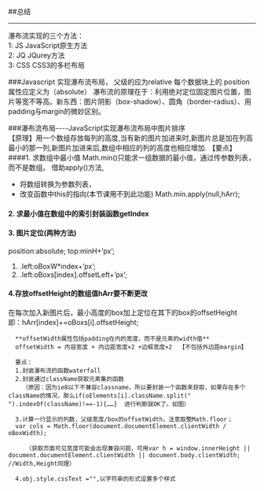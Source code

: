 ##总结
***
瀑布流实现的三个方法：<br>
1: JS JavaScript原生方法<br>
2: JQ JQurey方法<br>
3: CSS CSS3的多栏布局<br>

###Javascript 实现瀑布流布局，
父级的应为relative
每个数据块上的 position 属性应定义为（absolute）
瀑布流的原理在于：利用绝对定位固定图片位置，图片等宽不等高。新东西：图片阴影（box-shadow）、圆角（border-radius）、用padding与margin的微妙区别。

###瀑布流布局----JavaScript实现瀑布流布局中图片排序<br>
   【原理】用一个数组存放每列的高度,当有新的图片加进来时,新图片总是加在列高最小的那一列,新图片加进来后,数组中相应的列的高度也相应增加.
   【要点】
   ####1. 求数组中最小值
   Math.min()只能求一组数据的最小值，通过传参数列表，而不是数组。
   借助apply()方法,
  *  将数组转换为参数列表，
  *  改变函数中this的指向(本节课用不到此功能)
   Math.min.apply(null,hArr);
 ####  2. 求最小值在数组中的索引封装函数getIndex
 ####  3. 图片定位(两种方法)
  position:absolute;
  top:minH+’px’;
   1) .left:oBoxW*index+’px’;
   2) .left:oBoxs[index].offsetLeft+’px’;
   #### 4.存放offsetHeight的数组值hArr要不断更改
   在每次加入新图片后，最小高度的box加上定位在其下的box的offsetHeight <br>即：hArr[index]+=oBoxs[i].offsetHeight;

      **offsetWidth属性包括padding在内的宽度，而不是元素的width值**
      offsetWidth = 内容宽度 + 内边距宽度×2 +边框宽度×2  【不包括外边距margin】

      要点：
      1.封装瀑布流的函数waterfall
      2.封装通过className获取元素集的函数
        （原因：因为ie8以下不兼容classname，所以要封装一个函数来获取，如果存在多个className的情况，那么if(oElements[i].className.split(" ").indexOf(className)!==-1){……}  进行判断就OK了。如图）

      3.计算一行显示的列数，父级宽度/box的offsetWidth，注意取整Math.floor；
      var cols = Math.floor(document.documentElement.clientWidth / oBoxWidth);

         （获取页面可见宽度可能会出现兼容问题，可用var h = window.innerHeight || document.documentElement.clientWidth || document.body.clientWidth;   //Width,Height同理）

      4.obj.style.cssText ="",以字符串的形式设置多个样式